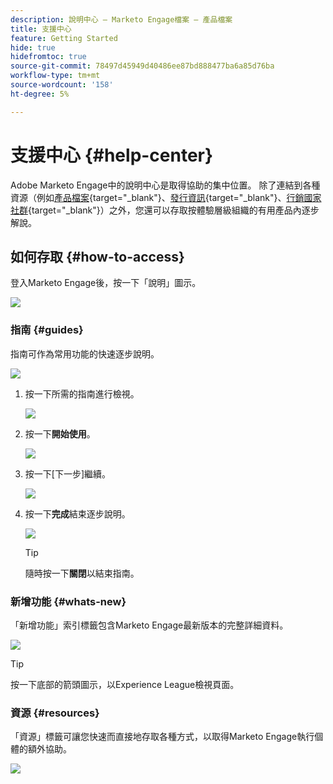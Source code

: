 ```yaml
---
description: 說明中心 — Marketo Engage檔案 — 產品檔案
title: 支援中心
feature: Getting Started
hide: true
hidefromtoc: true
source-git-commit: 78497d45949d40486ee87bd888477ba6a85d76ba
workflow-type: tm+mt
source-wordcount: '158'
ht-degree: 5%

---
```


# 支援中心 {#help-center}

Adobe Marketo Engage中的說明中心是取得協助的集中位置。 除了連結到各種資源（例如[產品檔案](/help/marketo/home.md){target="_blank"}、[發行資訊](/help/marketo/release-notes/current.md){target="_blank"}、[行銷國家社群](https://nation.marketo.com/){target="_blank"}）之外，您還可以存取按體驗層級組織的有用產品內逐步解說。

## 如何存取 {#how-to-access}

登入Marketo Engage後，按一下「說明」圖示。

![](assets/help-center-1.png)

### 指南 {#guides}

指南可作為常用功能的快速逐步說明。

![](assets/help-center-2.png)

1. 按一下所需的指南進行檢視。

   ![](assets/help-center-3.png)

1. 按一下&#x200B;**開始使用**。

   ![](assets/help-center-4.png)

1. 按一下[下一步]&#x200B;**&#x200B;**&#x200B;繼續。

   ![](assets/help-center-5.png)

1. 按一下&#x200B;**完成**&#x200B;結束逐步說明。

   ![](assets/help-center-6.png)

   >[!TIP]
   >
   >隨時按一下&#x200B;**關閉**&#x200B;以結束指南。

### 新增功能 {#whats-new}

「新增功能」索引標籤包含Marketo Engage最新版本的完整詳細資料。

![](assets/help-center-7.png)

>[!TIP]
>
>按一下底部的箭頭圖示，以Experience League檢視頁面。

### 資源 {#resources}

「資源」標籤可讓您快速而直接地存取各種方式，以取得Marketo Engage執行個體的額外協助。

![](assets/help-center-8.png)
